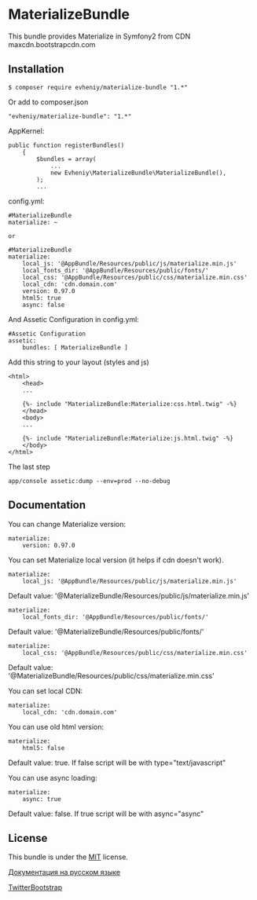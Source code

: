 MaterializeBundle
=================

This bundle provides Materialize in Symfony2 from CDN maxcdn.bootstrapcdn.com

Installation
------------

    $ composer require evheniy/materialize-bundle "1.*"

Or add to composer.json

    "evheniy/materialize-bundle": "1.*"

AppKernel:

    public function registerBundles()
        {
            $bundles = array(
                ...
                new Evheniy\MaterializeBundle\MaterializeBundle(),
            );
            ...

config.yml:

    #MaterializeBundle
    materialize: ~

    or

    #MaterializeBundle
    materialize:
        local_js: '@AppBundle/Resources/public/js/materialize.min.js'
        local_fonts_dir: '@AppBundle/Resources/public/fonts/'
        local_css: '@AppBundle/Resources/public/css/materialize.min.css'
        local_cdn: 'cdn.domain.com'
        version: 0.97.0
        html5: true
        async: false

And Assetic Configuration in config.yml:

    #Assetic Configuration
    assetic:
        bundles: [ MaterializeBundle ]

Add this string to your layout (styles and js)

    <html>
        <head>
        ...

        {%- include "MaterializeBundle:Materialize:css.html.twig" -%}
        </head>
        <body>
        ...

        {%- include "MaterializeBundle:Materialize:js.html.twig" -%}
        </body>
    </html>
The last step

    app/console assetic:dump --env=prod --no-debug


Documentation
-------------

You can change Materialize version:

    materialize:
        version: 0.97.0
        
You can set Materialize local version (it helps if cdn doesn't work).

    materialize:
        local_js: '@AppBundle/Resources/public/js/materialize.min.js'

Default value: '@MaterializeBundle/Resources/public/js/materialize.min.js'

    materialize:
        local_fonts_dir: '@AppBundle/Resources/public/fonts/'

Default value: '@MaterializeBundle/Resources/public/fonts/' 
 
    materialize:
        local_css: '@AppBundle/Resources/public/css/materialize.min.css'

Default value: '@MaterializeBundle/Resources/public/css/materialize.min.css'

You can set local CDN:

    materialize:
        local_cdn: 'cdn.domain.com'


You can use old html version:

    materialize:
        html5: false

Default value: true. If false script will be with type="text/javascript"

You can use async loading:

    materialize:
        async: true

Default value: false. If true script will be with async="async"


License
-------

This bundle is under the [MIT][3] license.

[Документация на русском языке][1]

[TwitterBootstrap][2]

[1]:  http://makedev.org/articles/symfony/bundles/materialize_bundle.html
[2]:  http://materializecss.com/
[3]:  https://github.com/evheniy/MaterializeBundle/blob/master/Resources/meta/LICENSE
